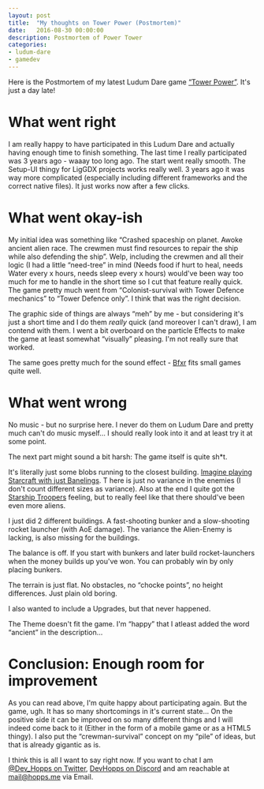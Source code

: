 ```yaml
---
layout: post
title:  "My thoughts on Tower Power (Postmortem)"
date:   2016-08-30 00:00:00
description: Postmortem of Power Tower
categories:
- ludum-dare
- gamedev
---
```


Here is the Postmortem of my latest Ludum Dare game [“Tower Power”][towerpower]. It's just a day late!

# What went right

I am really happy to have participated in this Ludum Dare and actually having enough time to finish something. 
The last time I really participated was 3 years ago - waaay too long ago. 
The start went really smooth. The Setup-UI thingy for LigGDX projects works really well. 
3 years ago it was way more complicated (especially including different frameworks and the correct native files). 
It just works now after a few clicks.

# What went okay-ish

My initial idea was something like “Crashed spaceship on planet. Awoke ancient alien race. 
The crewmen must find resources to repair the ship while also defending the ship”. 
Welp, including the crewmen and all their logic (I had a little “need-tree” in mind 
(Needs food if hurt to heal, needs Water every x hours, needs sleep every x hours) 
would've been way too much for me to handle in the short time so I cut that feature really quick. 
The game pretty much went from “Colonist-survival with Tower Defence mechanics” to “Tower Defence only”. 
I think that was the right decision.

The graphic side of things are always “meh” by me - but considering it's just a short time 
and I do them *really* quick (and moreover I can't draw), I am contend with them. 
I went a bit overboard on the particle Effects to make the game at least somewhat “visually” pleasing. 
I'm not really sure that worked.

The same goes pretty much for the sound effect - [Bfxr][bfxr] fits small games quite well.

# What went wrong

No music - but no surprise here. I never do them on Ludum Dare and pretty much can't do music myself… 
I should really look into it and at least try it at some point.

The next part might sound a bit harsh: The game itself is quite sh*t.

It's literally just some blobs running to the closest building. 
[Imagine playing Starcraft with just Banelings][banelinks]. T
here is just no variance in the enemies (I don't count different sizes as variance). 
Also at the end I quite got the [Starship Troopers][starshiptroopers] feeling, 
but to really feel like that there should've been even more aliens.

I just did 2 different buildings. A fast-shooting bunker and a slow-shooting rocket launcher (with AoE damage). 
The variance the Alien-Enemy is lacking, is also missing for the buildings.

The balance is off. If you start with bunkers and later build rocket-launchers when the money builds up you've won. 
You can probably win by only placing bunkers.

The terrain is just flat. No obstacles, no “chocke points”, no height differences. Just plain old boring.

I also wanted to include a Upgrades, but that never happened.

The Theme doesn't fit the game. I'm “happy” that I atleast added the word “ancient” in the description…

# Conclusion: Enough room for improvement

As you can read above, I'm quite happy about participating again. But the game, ugh. 
It has so many shortcomings in it's current state… 
On the positive side it can be improved on so many different things and I will indeed come back to it 
(Either in the form of a mobile game or as a HTML5 thingy). 
I also put the “crewman-survival” concept on my “pile” of ideas, but that is already gigantic as is.

I think this is all I want to say right now. If you want to chat I am [@Dev_Hopps on Twitter][twitter], 
[DevHopps on Discord][discord] and am reachable at mail@hopps.me via Email.

[towerpower]: http://ludumdare.com/compo/ludum-dare-36/?action=preview&uid=7316
[bfxr]: http://www.bfxr.net/
[banelinks]: https://youtu.be/FpS6nbjpfiQ?t=14s
[starshiptroopers]: https://www.google.de/search?tbm=isch&q=starship+troopers&tbs=imgo:1&gws_rd=cr&ei=aMDFV_qNB8HSU4Gxh9gM
[twitter]: https://twitter.com/Dev_Hopps
[discord]: https://discordapp.com/

